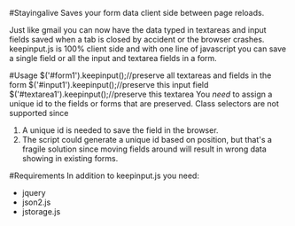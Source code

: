 #Stayingalive
Saves your form data client side between page reloads.

Just like gmail you can now have the data typed in textareas and input fields saved when a tab is closed by accident or the browser crashes. keepinput.js is 100% client side and with one line of javascript you can save a single field or all the input and textarea fields in a form.

#Usage
 $('#form1').keepinput();//preserve all textareas and fields in the form
 $('#input1').keepinput();//preserve this input field
 $('#textarea1').keepinput();//preserve this textarea
You *need* to assign a unique id to the fields or forms that are preserved. Class selectors are not supported since 
1. A unique id is needed to save the field in the browser. 
2. The script could generate a unique id based on position, but that's a fragile solution since moving fields around will result in wrong data showing in existing forms.


#Requirements
In addition to keepinput.js you need:
* jquery
* json2.js
* jstorage.js
